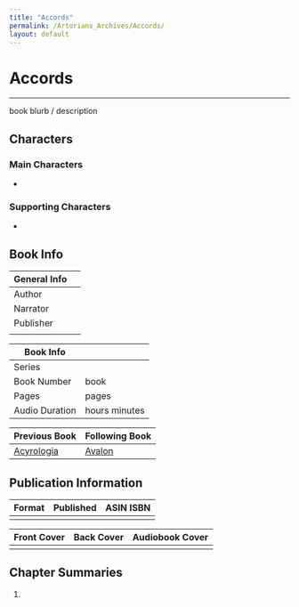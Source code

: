 ```yaml
---
title: "Accords"
permalink: /Artorians_Archives/Accords/
layout: default
---
```

# Accords
---
book blurb / description

## Characters

### Main Characters
-   

### Supporting Characters
-  

## Book Info

| General Info |  |
|---|---|
| Author|  |
| Narrator|  |
| Publisher | |
| |  |

| Book Info |  |
|---|---|
| Series |  |
| Book Number | book  |
| Pages |  pages |
| Audio Duration|  hours  minutes |

| Previous Book | Following Book |
|---|---|
| [Acyrologia](Acyrologia.md) | [Avalon](Avalon.md) |

## Publication Information

| Format | Published | ASIN ISBN |
|---|---|---|
|  |  |  |

| Front Cover | Back Cover | Audiobook Cover |
|---|---|---|
| | |

## Chapter Summaries
1. 